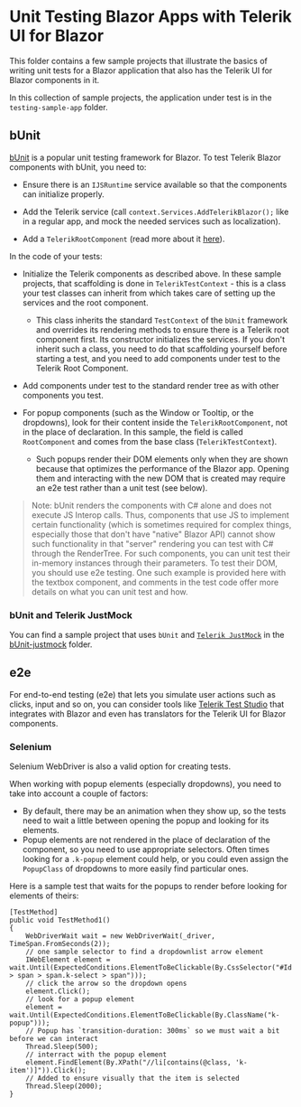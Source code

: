 # Unit Testing Blazor Apps with Telerik UI for Blazor

This folder contains a few sample projects that illustrate the basics of writing unit tests for a Blazor application that also has the Telerik UI for Blazor components in it.

In this collection of sample projects, the application under test is in the `testing-sample-app` folder.

## bUnit

<a href="https://bunit.egilhansen.com" target="_blank">bUnit</a> is a popular unit testing framework for Blazor. To test Telerik Blazor components with bUnit, you need to:

* Ensure there is an `IJSRuntime` service available so that the components can initialize properly.

* Add the Telerik service (call `context.Services.AddTelerikBlazor();` like in a regular app, and mock the needed services such as localization).

* Add a `TelerikRootComponent` (read more about it <a href="https://docs.telerik.com/blazor-ui/getting-started/what-you-need#project-configuration" target="_blank">here</a>).

In the code of your tests:

* Initialize the Telerik components as described above. In these sample projects, that scaffolding is done in `TelerikTestContext` - this is a class your test classes can inherit from which takes care of setting up the services and the root component.

    * This class inherits the standard `TestContext` of the `bUnit` framework and overrides its rendering methods to ensure there is a Telerik root component first. Its constructor initializes the services. If you don't inherit such a class, you need  to do that scaffolding yourself before starting a test, and you need to add components under test to the Telerik Root Component.

* Add components under test to the standard render tree as with other components you test.

* For popup components (such as the Window or Tooltip, or the dropdowns), look for their content inside the `TelerikRootComponent`, not in the place of declaration. In this sample, the field is called `RootComponent` and comes from the base class (`TelerikTestContext`).

    * Such popups render their DOM elements only when they are shown because that optimizes the performance of the Blazor app. Opening them and interacting with the new DOM that is created may require an e2e test rather than a unit test (see below).

>Note: bUnit renders the components with C# alone and does not execute JS Interop calls. Thus, components that use JS to implement certain functionality (which is sometimes required for complex things, especially those that don't have "native" Blazor API) cannot show such functionality in that "server" rendering you can test with C# through the RenderTree. For such components, you can unit test their in-memory instances through their parameters. To test their DOM, you should use e2e testing. One such example is provided here with the textbox component, and comments in the test code offer more details on what you can unit test and how.

### bUnit and Telerik JustMock

You can find a sample project that uses `bUnit` and <a href="https://www.telerik.com/products/mocking.aspx" target="_blank">`Telerik JustMock`</a> in the [bUnit-justmock](bUnit-justmock) folder.


## e2e

For end-to-end testing (e2e) that lets you simulate user actions such as clicks, input and so on, you can consider tools like <a href="https://docs.telerik.com/blazor-ui/integrations/e2e-testing-with-test-studio">Telerik Test Studio</a> that integrates with Blazor and even has translators for the Telerik UI for Blazor components.

### Selenium

Selenium WebDriver is also a valid option for creating tests.

When working with popup elements (especially dropdowns), you need to take into account a couple of factors:

* By default, there may be an animation when they show up, so the tests need to wait a little between opening the popup and looking for its elements.
* Popup elements are not rendered in the place of declaration of the component, so you need to use appropriate selectors. Often times looking for a `.k-popup` element could help, or you could even assign the `PopupClass` of dropdowns to more easily find particular ones.

Here is a sample test that waits for the popups to render before looking for elements of theirs:

```
[TestMethod]
public void TestMethod1()
{
    WebDriverWait wait = new WebDriverWait(_driver, TimeSpan.FromSeconds(2));
    // one sample selector to find a dropdownlist arrow element
    IWebElement element = wait.Until(ExpectedConditions.ElementToBeClickable(By.CssSelector("#Id > span > span.k-select > span")));
    // click the arrow so the dropdown opens
    element.Click();
    // look for a popup element
    element = wait.Until(ExpectedConditions.ElementToBeClickable(By.ClassName("k-popup")));
    // Popup has `transition-duration: 300ms` so we must wait a bit before we can interact
    Thread.Sleep(500);
    // interract with the popup element
    element.FindElement(By.XPath("//li[contains(@class, 'k-item')]")).Click();
    // Added to ensure visually that the item is selected
    Thread.Sleep(2000);
}
```